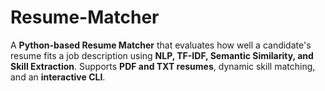 # Resume-Matcher
A **Python-based Resume Matcher** that evaluates how well a candidate's resume fits a job description using **NLP, TF-IDF, Semantic Similarity, and Skill Extraction**.   Supports **PDF and TXT resumes**, dynamic skill matching, and an **interactive CLI**.
